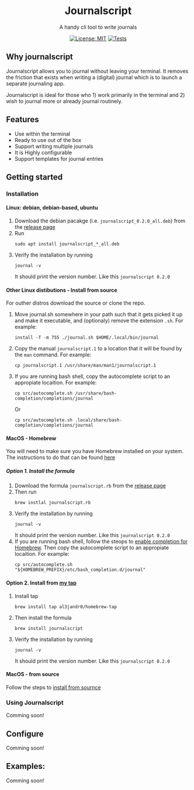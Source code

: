 
<h1 align="center">Journalscript</h1>
<p align="center">A handy cli tool to write journals</p>

<div align="center">

[![License: MIT](https://img.shields.io/badge/License-MIT-yellow.svg)](https://opensource.org/licenses/MIT) 
[![Tests](https://github.com/al3jandr0/journalscript/actions/workflows/ci.yml/badge.svg)](https://github.com/al3jandr0/journalscript/actions/workflows/ci.yml)

</div>

## Why journalscript

Journalscript allows you to journal without leaving your terminal.  It removes the friction that exists when writing a (digital) journal which is to launch a separate journaling app.

Journalscript is ideal for those who 1) work primarily in the terminal and 2) wish to journal more or already journal routinely. 

## Features
- Use within the terminal
- Ready to use out of the box
- Support writing multiple journals
- It is Highly configurable
- Support templates for journal entries

## Getting started

### Installation

#### Linux: debian, debian-based, ubuntu
1. Download the debian pacakge (i.e. `journalscript_0.2.0_all.deb`) from the [release page](https://github.com/al3jandr0/journalscript/releases)
2. Run 
   ```shell
   sudo apt install journalscript_*_all.deb
   ```
3. Verify the installation by running 
   ```shell
   journal -v
   ```
   It should print the version number. Like this `journalscript 0.2.0`

#### Other Linux distibutions - Install from source

For outher distros download the source or clone the repo.

1. Move journal.sh somewhere in your path such that it gets picked it up and make it executable, and (optionaly) remove the extension `.sh`. For example:
    ```shell
    install -T -m 755 ./journal.sh $HOME/.local/bin/journal
    ```
2. Copy the manual `journalscript.1` to a location that it will be found by the `man` command. For example:
    ```shell
    cp journalscript.1 /usr/share/man/man1/journalscript.1
    ```
3. If you are running bash shell, copy the autocomplete script to an appropiate locaition. For example:
   ```shell
   cp src/autocomplete.sh /usr/share/bash-completion/completions/journal
   ```
   Or
   ```shell
   cp src/autocomplete.sh .local/share/bash-completion/completions/journal
   ```
#### MacOS - Homebrew

You will need to make sure you have Homebrew installed on your system. The instructions to do that can be found [here](https://brew.sh/)

##### Option 1. Install the formula
1. Download the formula `journalscript.rb` from the [release page](https://github.com/al3jandr0/journalscript/releases)
2. Then run
   ```shell
   brew instlal journalscript.rb
   ```
3. Verify the installation by running 
   ```shell
   journal -v
   ```
   It should print the version number. Like this `journalscript 0.2.0`
3. If you are running bash shell, follow the steops to [enable completion for Homebrew](https://docs.brew.sh/Shell-Completion). Then copy the autocomplete script to an appropiate locaition. For example:
   ```shell
   cp src/autocomplete.sh "${HOMEBREW_PREFIX}/etc/bash_completion.d/journal"
   ```

#### Option 2. Install from [my tap](https://github.com/al3jandr0/homebrew-tap)

1. Install tap 
   ```shell
   brew install tap al3jandr0/homebrew-tap
   ```
2. Then install the formula 
   ```shell
   brew install journalscript
   ```
3. Verify the installation by running 
   ```shell
   journal -v
   ```
   It should print the version number. Like this `journalscript 0.2.0`
   
#### MacOS - from source

Follow the steps to [install from sournce](#other-linux-distibutions---install-from-source)

### Using Journalscript
Comming soon!

## Configure
Comming soon!

## Examples:
Comming soon!
